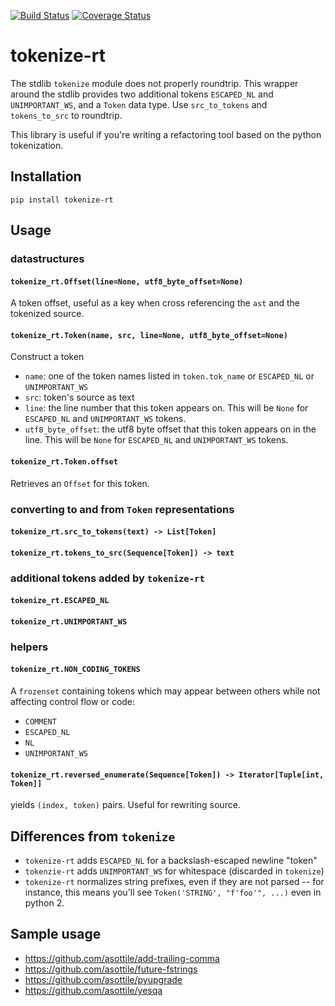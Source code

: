 [![Build Status](https://travis-ci.org/asottile/tokenize-rt.svg?branch=master)](https://travis-ci.org/asottile/tokenize-rt)
[![Coverage Status](https://coveralls.io/repos/github/asottile/tokenize-rt/badge.svg?branch=master)](https://coveralls.io/github/asottile/tokenize-rt?branch=master)

tokenize-rt
===========

The stdlib `tokenize` module does not properly roundtrip.  This wrapper
around the stdlib provides two additional tokens `ESCAPED_NL` and
`UNIMPORTANT_WS`, and a `Token` data type.  Use `src_to_tokens` and
`tokens_to_src` to roundtrip.

This library is useful if you're writing a refactoring tool based on the
python tokenization.

## Installation

`pip install tokenize-rt`

## Usage

### datastructures

#### `tokenize_rt.Offset(line=None, utf8_byte_offset=None)`

A token offset, useful as a key when cross referencing the `ast` and the
tokenized source.

#### `tokenize_rt.Token(name, src, line=None, utf8_byte_offset=None)`

Construct a token

- `name`: one of the token names listed in `token.tok_name` or
  `ESCAPED_NL` or `UNIMPORTANT_WS`
- `src`: token's source as text
- `line`: the line number that this token appears on.  This will be `None` for
   `ESCAPED_NL` and `UNIMPORTANT_WS` tokens.
- `utf8_byte_offset`: the utf8 byte offset that this token appears on in the
  line.  This will be `None` for `ESCAPED_NL` and `UNIMPORTANT_WS` tokens.

#### `tokenize_rt.Token.offset`

Retrieves an `Offset` for this token.

### converting to and from `Token` representations

#### `tokenize_rt.src_to_tokens(text) -> List[Token]`

#### `tokenize_rt.tokens_to_src(Sequence[Token]) -> text`

### additional tokens added by `tokenize-rt`

#### `tokenize_rt.ESCAPED_NL`

#### `tokenize_rt.UNIMPORTANT_WS`

### helpers

#### `tokenize_rt.NON_CODING_TOKENS`

A `frozenset` containing tokens which may appear between others while not
affecting control flow or code:
- `COMMENT`
- `ESCAPED_NL`
- `NL`
- `UNIMPORTANT_WS`

#### `tokenize_rt.reversed_enumerate(Sequence[Token]) -> Iterator[Tuple[int, Token]]`

yields `(index, token)` pairs.  Useful for rewriting source.

## Differences from `tokenize`

- `tokenize-rt` adds `ESCAPED_NL` for a backslash-escaped newline "token"
- `tokenzie-rt` adds `UNIMPORTANT_WS` for whitespace (discarded in `tokenize`)
- `tokenize-rt` normalizes string prefixes, even if they are not parsed -- for
  instance, this means you'll see `Token('STRING', "f'foo'", ...)` even in
  python 2.

## Sample usage

- https://github.com/asottile/add-trailing-comma
- https://github.com/asottile/future-fstrings
- https://github.com/asottile/pyupgrade
- https://github.com/asottile/yesqa
